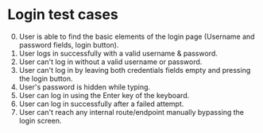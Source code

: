 # Login test cases

0. User is able to find the basic elements of the login page (Username and password fields, login button).
1. User logs in successfully with a valid username & password.
2. User can't log in without a valid username or password.
3. User can't log in by leaving both credentials fields empty and pressing the login button.
4. User's password is hidden while typing.
5. User can log in using the Enter key of the keyboard.
6. User can log in successfully after a failed attempt.
7. User can't reach any internal route/endpoint manually bypassing the login screen.
